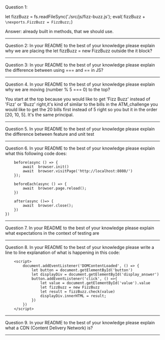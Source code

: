 Question 1:

let  fizzBuzz = fs.readFileSync('./src/js/fizz-buzz.js');
eval( fizzBuzz + `\nexports.FizzBuzz = FizzBuzz;`)

Answer: already built in methods, that we should use.

---

Question 2: In your README to the best of your knowledge please explain why we are placing the let fizzBuzz = new FizzBuzz outside the it block?

---

Question 3: In your README to the best of your knowledge please explain the difference between using === and == in JS?

---


Question 4. In your README to the best of your knowledge please explain why we are moving (number % 5 === 0) to the top?

You start at the top because you would like to get 'Fizz Buzz' instead of 'Fizz' or 'Buzz' right,it's kind of similar to the bills in the ATM_challenge you would like to get the 20 bills first instead of 5 right so you but it in the order [20, 10, 5]. It's the same principal.

---


Question 5. In your README to the best of your knowledge please explain the difference between feature and unit test

---

Question 6. In your README to the best of your knowledge please explain what this following code does:

```describe('User can input a value and get FizzBuzz results', () => {
    before(async () => {
        await  browser.init()
        await  browser.visitPage('http://localhost:8080/')
    });

    beforeEach(async () => {
        await  browser.page.reload();
    })

    after(async ()=> {
        await  browser.close();
    })
})
```

---

Question 7. In your README to the best of your knowledge please explain what expectations in the context of testing are

---

Question 8. In your README to the best of your knowledge please write a line to line explanation of what is happening in this code:

```<script src="./js/fizz-buzz.js"></script>
    <script>
        document.addEventListener('DOMContentLoaded', () => {
            let button = document.getElementById('button')
            let displayDiv = document.getElementById('display_answer')
            button.addEventListener('click', () =>{
                let value = document.getElementById('value').value
                let fizzBuzz = new FizzBuzz
                let result = fizzBuzz.check(value)
                displayDiv.innerHTML = result;
            })
        })
    </script>
```

---

Question 9. In your README to the best of your knowledge please explain what a CDN (Content Delivery Network) is?

---


